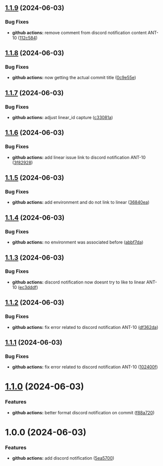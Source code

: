 ## [1.1.9](https://github.com/antoniobfm/increment-git-tag/compare/v1.1.8...v1.1.9) (2024-06-03)


### Bug Fixes

* **github actions:** remove comment from discord notification content ANT-10 ([112c584](https://github.com/antoniobfm/increment-git-tag/commit/112c58439d8671df670c3ffb3a452879e371de45))

## [1.1.8](https://github.com/antoniobfm/increment-git-tag/compare/v1.1.7...v1.1.8) (2024-06-03)


### Bug Fixes

* **github actions:** now getting the actual commit title ([0c9e55e](https://github.com/antoniobfm/increment-git-tag/commit/0c9e55e45723d0fdcfae33b40173385a74b01cf3))

## [1.1.7](https://github.com/antoniobfm/increment-git-tag/compare/v1.1.6...v1.1.7) (2024-06-03)


### Bug Fixes

* **github actions:** adjust linear_id capture ([c33081a](https://github.com/antoniobfm/increment-git-tag/commit/c33081a9564a03f464d64eb3f6dfc903f18dcd12))

## [1.1.6](https://github.com/antoniobfm/increment-git-tag/compare/v1.1.5...v1.1.6) (2024-06-03)


### Bug Fixes

* **github actions:** add linear issue link to discord notification ANT-10 ([3f82928](https://github.com/antoniobfm/increment-git-tag/commit/3f829281af8a28000d99ec8e59c8c96f744d955e))

## [1.1.5](https://github.com/antoniobfm/increment-git-tag/compare/v1.1.4...v1.1.5) (2024-06-03)


### Bug Fixes

* **github actions:** add environment and do not link to linear ([36840ea](https://github.com/antoniobfm/increment-git-tag/commit/36840eaa1af4639824eca88a07d32351fd7ae0db))

## [1.1.4](https://github.com/antoniobfm/increment-git-tag/compare/v1.1.3...v1.1.4) (2024-06-03)


### Bug Fixes

* **github actions:** no environment was associated before ([abbf7da](https://github.com/antoniobfm/increment-git-tag/commit/abbf7da845fdfbfa78542650998989ad3e6203cb))

## [1.1.3](https://github.com/antoniobfm/increment-git-tag/compare/v1.1.2...v1.1.3) (2024-06-03)


### Bug Fixes

* **github actions:** discord notification now doesnt try to like to linear ANT-10 ([ec3dddf](https://github.com/antoniobfm/increment-git-tag/commit/ec3dddfbf8f1a394723b30fe48565b13b971cd7f))

## [1.1.2](https://github.com/antoniobfm/increment-git-tag/compare/v1.1.1...v1.1.2) (2024-06-03)


### Bug Fixes

* **github actions:** fix error related to discord notification ANT-10 ([df362da](https://github.com/antoniobfm/increment-git-tag/commit/df362dadd4f959a766d1fb797b7a8bece5cad8f0))

## [1.1.1](https://github.com/antoniobfm/increment-git-tag/compare/v1.1.0...v1.1.1) (2024-06-03)


### Bug Fixes

* **github actions:** fix error related to discord notification ANT-10 ([102400f](https://github.com/antoniobfm/increment-git-tag/commit/102400fa05223b979c9a4082712a01d1d9c364ae))

# [1.1.0](https://github.com/antoniobfm/increment-git-tag/compare/v1.0.0...v1.1.0) (2024-06-03)


### Features

* **github actions:** better format discord notification on commit ([f88a720](https://github.com/antoniobfm/increment-git-tag/commit/f88a7203e5da6f85cb6888b00fe9ea6ffcf3524a))

# 1.0.0 (2024-06-03)


### Features

* **github actions:** add discord notification ([5ea5700](https://github.com/antoniobfm/increment-git-tag/commit/5ea570003e69e09312a39947220c26b65054dd20))
